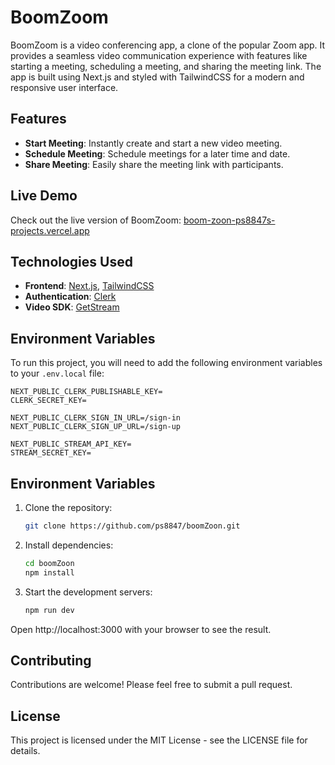 # BoomZoom

BoomZoom is a video conferencing app, a clone of the popular Zoom app. It provides a seamless video communication experience with features like starting a meeting, scheduling a meeting, and sharing the meeting link. The app is built using Next.js and styled with TailwindCSS for a modern and responsive user interface.

## Features

- **Start Meeting**: Instantly create and start a new video meeting.
- **Schedule Meeting**: Schedule meetings for a later time and date.
- **Share Meeting**: Easily share the meeting link with participants.

## Live Demo

Check out the live version of BoomZoom: [boom-zoon-ps8847s-projects.vercel.app](https://boom-zoon-ps8847s-projects.vercel.app)

## Technologies Used

- **Frontend**: [Next.js](https://nextjs.org/), [TailwindCSS](https://tailwindcss.com/)
- **Authentication**: [Clerk](https://clerk.com/)
- **Video SDK**: [GetStream](https://getstream.io/video/)

## Environment Variables

To run this project, you will need to add the following environment variables to your `.env.local` file:

```env
NEXT_PUBLIC_CLERK_PUBLISHABLE_KEY=
CLERK_SECRET_KEY=

NEXT_PUBLIC_CLERK_SIGN_IN_URL=/sign-in
NEXT_PUBLIC_CLERK_SIGN_UP_URL=/sign-up

NEXT_PUBLIC_STREAM_API_KEY=
STREAM_SECRET_KEY= 
```

## Environment Variables

1. Clone the repository:

   ```bash
   git clone https://github.com/ps8847/boomZoon.git
    ```
2. Install dependencies:
    
    ```bash
    cd boomZoon
    npm install
    ```
3. Start the development servers:

    ```bash
    npm run dev
    ```
Open http://localhost:3000 with your browser to see the result.

## Contributing
Contributions are welcome! Please feel free to submit a pull request.

## License
This project is licensed under the MIT License - see the LICENSE file for details.